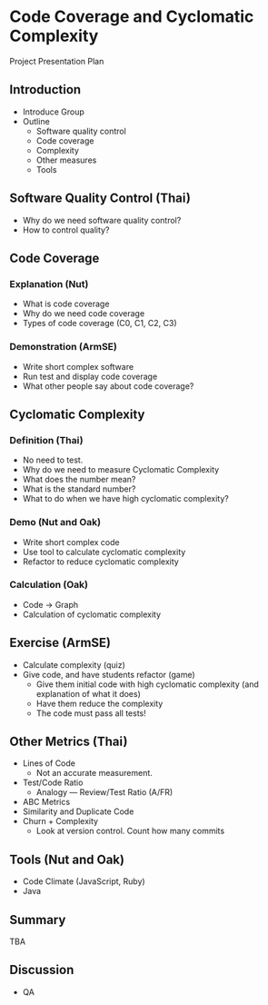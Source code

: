 
Code Coverage and Cyclomatic Complexity
=======================================

Project Presentation Plan

Introduction
------------

* Introduce Group
* Outline
    * Software quality control
    * Code coverage
    * Complexity
    * Other measures
    * Tools


Software Quality Control (Thai)
-------------------------------

* Why do we need software quality control?
* How to control quality?



Code Coverage
-------------

### Explanation (Nut)

* What is code coverage
* Why do we need code coverage
* Types of code coverage (C0, C1, C2, C3)



### Demonstration (ArmSE)

* Write short complex software
* Run test and display code coverage
* What other people say about code coverage?



Cyclomatic Complexity
---------------------

### Definition (Thai)

* No need to test.
* Why do we need to measure Cyclomatic Complexity
* What does the number mean?
* What is the standard number?
* What to do when we have high cyclomatic complexity?



### Demo (Nut and Oak)

* Write short complex code
* Use tool to calculate cyclomatic complexity
* Refactor to reduce cyclomatic complexity



### Calculation (Oak)

* Code &rarr; Graph
* Calculation of cyclomatic complexity



Exercise (ArmSE)
----------------

* Calculate complexity (quiz)
* Give code, and have students refactor (game)
    * Give them initial code with high cyclomatic complexity (and explanation of what it does)
    * Have them reduce the complexity
    * The code must pass all tests!



Other Metrics (Thai)
--------------------

* Lines of Code
    * Not an accurate measurement.
* Test/Code Ratio
    * Analogy — Review/Test Ratio (A/FR)
* ABC Metrics
* Similarity and Duplicate Code
* Churn + Complexity
    * Look at version control. Count how many commits



Tools (Nut and Oak)
-------------------

* Code Climate (JavaScript, Ruby)
* Java



Summary
-------
TBA



Discussion
----------
* QA

